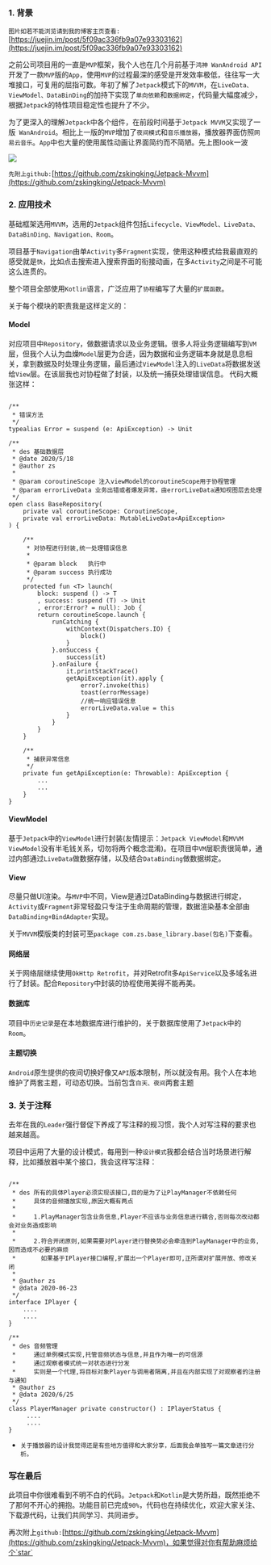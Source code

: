 ### 1. 背景


`图片如若不能浏览请到我的博客主页查看:`[https://juejin.im/post/5f09ac336fb9a07e93303162](https://juejin.im/post/5f09ac336fb9a07e93303162)


之前公司项目用的一直是`MVP`框架，我个人也在几个月前基于`鸿神 WanAndroid API`开发了一款`MVP`版的`App`，使用`MVP`的过程最深的感受是开发效率极低，往往写一大堆接口，可复用的屈指可数。年初了解了`Jetpack`模式下的`MVVM`，在`LiveData、ViewModel、DataBinDing`的加持下实现了`单向依赖`和`数据绑定`，代码量大幅度减少，根据`Jetpack`的特性项目稳定性也提升了不少。

为了更深入的理解`Jetpack`中各个组件，在前段时间基于`Jetpack MVVM`又实现了一版` WanAndroid`。相比上一版的`MVP`增加了`夜间模式`和`音乐播放器`，播放器界面仿照`网易云音乐`。`App`中也大量的使用属性动画让界面简约而不简陋。先上图look一波



![](https://user-gold-cdn.xitu.io/2020/7/11/1733e02a11e9437c?w=3072&h=3072&f=jpeg&s=1292783)

`先附上github:`[https://github.com/zskingking/Jetpack-Mvvm](https://github.com/zskingking/Jetpack-Mvvm)

### 2. 应用技术
基础框架选用`MVVM`，选用的`Jetpack`组件包括`Lifecycle、ViewModel、LiveData、DataBinDing、Navigation、Room`。

项目基于`Navigation`由单`Activity`多`Fragment`实现，使用这种模式给我最直观的感受就是`快`，比如点击搜索进入搜索界面的衔接动画，在多`Activity`之间是不可能这么连贯的。

整个项目全部使用`Kotlin`语言，广泛应用了`协程`编写了大量的`扩展函数`。


关于每个模块的职责我是这样定义的：

#### Model
对应项目中`Repository`，做数据请求以及业务逻辑。很多人将业务逻辑编写到`VM`层，但我个人认为血燥`Model`层更为合适，因为数据和业务逻辑本身就是息息相关，拿到数据及时处理业务逻辑，最后通过`ViewModel`注入的`LiveData`将数据发送给`View`层。在该层我也对协程做了封装，以及统一捕获处理错误信息。
代码大概张这样：
```

/**
 * 错误方法
 */
typealias Error = suspend (e: ApiException) -> Unit

/**
 * des 基础数据层
 * @date 2020/5/18
 * @author zs
 *
 * @param coroutineScope 注入viewModel的coroutineScope用于协程管理
 * @param errorLiveData 业务出错或者爆发异常，由errorLiveData通知视图层去处理
 */
open class BaseRepository(
    private val coroutineScope: CoroutineScope,
    private val errorLiveData: MutableLiveData<ApiException>
) {

    /**
     * 对协程进行封装,统一处理错误信息
     *
     * @param block   执行中
     * @param success 执行成功
     */
    protected fun <T> launch(
        block: suspend () -> T
        , success: suspend (T) -> Unit
        , error:Error? = null): Job {
        return coroutineScope.launch {
            runCatching {
                withContext(Dispatchers.IO) {
                    block()
                }
            }.onSuccess {
                success(it)
            }.onFailure {
                it.printStackTrace()
                getApiException(it).apply {
                    error?.invoke(this)
                    toast(errorMessage)
                    //统一响应错误信息
                    errorLiveData.value = this
                }
            }
        }
    }

    /**
     * 捕获异常信息
     */
    private fun getApiException(e: Throwable): ApiException {
        ...
        ...
    }
}
```

#### ViewModel
基于`Jetpack`中的`ViewModel`进行封装(友情提示：`Jetpack ViewModel`和`MVVM ViewModel`没有半毛钱关系，切勿将两个概念混淆)。在项目中`VM`层职责很简单，通过内部通过`LiveData`做数据存储，以及结合`DataBinding`做数据绑定。

#### View
尽量只做UI渲染。与`MVP`中不同，View是通过DataBinding与数据进行绑定，`Activity`或`Fragment`非常轻盈只专注于生命周期的管理，数据渲染基本全部由`DataBinding+BindAdapter`实现。

关于`MVVM`模版类的封装可至`package com.zs.base_library.base(包名)`下查看。


#### 网络层
关于网络层继续使用`OkHttp Retrofit`，并对Retrofit多`ApiService`以及多域名进行了封装。配合`Repository`中封装的协程使用美得不能再美。

#### 数据库
项目中`历史记录`是在本地数据库进行维护的，关于数据库使用了`Jetpack`中的`Room`。

#### 主题切换
`Android`原生提供的夜间切换好像又`API`版本限制，所以就没有用。我个人在本地维护了两套主题，可动态切换。当前包含`白天、夜间`两套主题

### 3. 关于注释
去年在我的`Leader`强行督促下养成了写注释的规习惯，我个人对写注释的要求也越来越高。

项目中运用了大量的设计模式，每用到一种`设计模式`我都会结合当时场景进行解释，比如播放器中某个接口，我会这样写注释：
```

/**
 * des 所有的具体Player必须实现该接口,目的是为了让PlayManager不依赖任何
 *     具体的音频播放实现,原因大概有两点
 *
 *     1.PlayManager包含业务信息,Player不应该与业务信息进行耦合,否则每次改动都会对业务造成影响
 *
 *     2.符合开闭原则,如果需要对Player进行替换势必会牵连到PlayManager中的业务,因而造成不必要的麻烦
 *       如果基于IPlayer接口编程,扩展出一个Player即可,正所谓对扩展开放、修改关闭
 *
 * @author zs
 * @data 2020-06-23
 */
interface IPlayer {
    ....
    ....
}

/**
 * des 音频管理
 *     通过单例模式实现,托管音频状态与信息,并且作为唯一的可信源
 *     通过观察者模式统一对状态进行分发
 *     实则是一个代理,将目标对象Player与调用者隔离,并且在内部实现了对观察者的注册与通知
 * @author zs
 * @data 2020/6/25
 */
class PlayerManager private constructor() : IPlayerStatus {
     ....
     ....
}
```

* `关于播放器的设计我觉得还是有些地方值得和大家分享，后面我会单独写一篇文章进行分析。`


### 写在最后
此项目中你很难看到不明不白的代码。`Jetpack`和`Kotlin`是大势所趋，既然拒绝不了那何不开心的拥抱。功能目前已完成`90%`，代码也在持续优化，欢迎大家关注、下载源代码，让我们共同学习、共同进步。

再次附上`github:`[https://github.com/zskingking/Jetpack-Mvvm](https://github.com/zskingking/Jetpack-Mvvm)，如果觉得对你有帮助麻烦给个`star`


